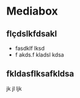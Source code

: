 # Mediabox

## flçdslkfdsakl


-  fasdklf lksd
- f akds.f kladsl kdsa

## fkldasflksafkldsa

jk jl ljk